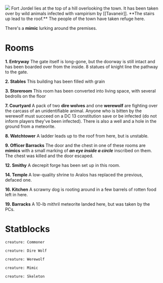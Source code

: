 <img src="https://i.pinimg.com/736x/56/1c/a2/561ca2f2d9a15dc2e21452a2c95383d1.jpg">
Fort Jordel lies at the top of a hill overlooking the town. It has been taken over by wild animals infected with vampirism by [[Tavaneir]]. **The stairs up lead to the roof.** The people of the town have taken refuge here.

There's a **mimic** lurking around the premises.
# Rooms
**1. Entryway**
The gate itself is long-gone, but the doorway is still intact and has been boarded over from the inside. 8 statues of knight line the pathway to the gate.

**2. Stables**
This building has been filled with grain

**3. Storeroom**
This room has been converted into living space, with several bedrolls on the floor

**7. Courtyard**
A pack of two **dire wolves** and one **werewolf** are fighting over the carcass of an unidentifiable animal. Anyone who is bitten by the werewolf must succeed on a DC 13 constitution save or be infected (do not inform players they've been infected). There is also a well and a hole in the ground from a meteorite.

**8. Watchtower**
A ladder leads up to the roof from here, but is unstable.

**9. Officer Barracks**
The door and the chest in one of these rooms are **mimics** with a small marking of ***an eye inside a circle*** inscribed on them. The chest was killed and the door escaped.

**12. Smithy**
A decrepit forge has been set up in this room.

**14. Temple**
A low-quality shrine to Aralos has replaced the previous, defaced one.

**16. Kitchen**
A scrawny dog is rooting around in a few barrels of rotten food left in here.

**19. Barracks**
A 10-lb mithril meteorite landed here, but was taken by the PCs.
# Statblocks
```statblock
creature: Commoner
```
```statblock
creature: Dire Wolf
```
```statblock
creature: Werewolf
```
```statblock
creature: Mimic
```
```statblock
creature: Skeleton
```